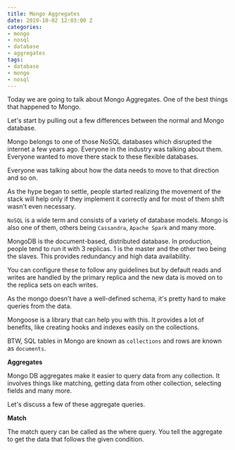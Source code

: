 ```yaml
---
title: Mongo Aggregates
date: 2019-10-02 12:03:00 Z
categories:
- mongo
- nosql
- database
- aggregates
tags:
- database
- mongo
- nosql
---
```


Today we are going to talk about Mongo Aggregates. One of the best things that happened to Mongo.

Let's start by pulling out a few differences between the normal and Mongo database.

Mongo belongs to one of those NoSQL databases which disrupted the internet a few years ago. Everyone in the industry was talking about them. Everyone wanted to move there stack to these flexible databases.

Everyone was talking about how the data needs to move to that direction and so on.

As the hype began to settle, people started realizing the movement of the stack will help only if they implement it correctly and for most of them shift wasn't even necessary.

`NoSQL` is a wide term and consists of a variety of database models. Mongo is also one of them, others being `Cassandra`, `Apache Spark` and many more.

MongoDB is the document-based, distributed database. In production, people tend to run it with 3 replicas. 1 is the master and the other two being the slaves. This provides redundancy and high data availability.

You can configure these to follow any guidelines but by default reads and writes are handled by the primary replica and the new data is moved on to the replica sets on each writes.

As the mongo doesn't have a well-defined schema, it's pretty hard to make queries from the data.

Mongoose is a library that can help you with this. It provides a lot of benefits, like creating hooks and indexes easily on the collections.

BTW, SQL tables in Mongo are known as `collections` and rows are known as `documents`.

**Aggregates**

Mongo DB aggregates make it easier to query data from any collection. It involves things like matching, getting data from other collection, selecting fields and many more.

Let's discuss a few of these aggregate queries.

**Match**

The match query can be called as the where query. You tell the aggregate to get the data that follows the given condition.
